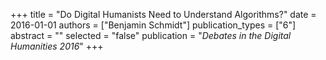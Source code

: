 +++
title = "Do Digital Humanists Need to Understand Algorithms?"
date = 2016-01-01
authors = ["Benjamin Schmidt"]
publication_types = ["6"]
abstract = ""
selected = "false"
publication = "*Debates in the Digital Humanities 2016*"
+++
